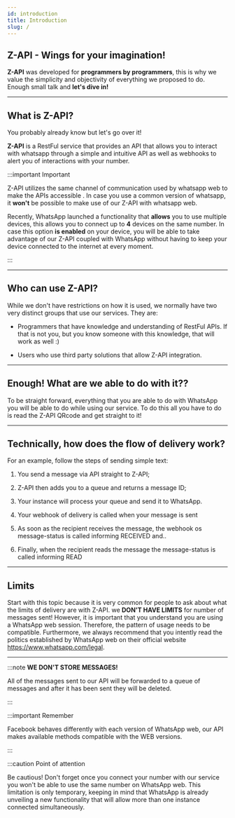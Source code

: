 ```yaml
---
id: introduction
title: Introduction
slug: /
---
```


## Z-API - Wings for your imagination! 

**Z-API** was developed for **programmers by programmers**, this is why we value the simplicity and objectivity of everything we proposed to do. Enough small talk and **let's dive in!**

---

## What is Z-API?

You probably already know but let's go over it!


**Z-API** is a RestFul service that provides an API that allows you to interact with whatsapp through a simple and intuitive API as well as webhooks to alert you of interactions with your number.


:::important Important


Z-API utilizes the same channel of communication used by whatsapp web to make the APIs accessible . In case you use a common version of whatsapp, it **won't** be possible to make use of our Z-API with whatsapp web.

Recently, WhatsApp launched a functionality that **allows** you to use multiple devices, this allows you to connect up to **4** devices on the same number. In case this option **is enabled** on your device, you will be able to take advantage of our Z-API coupled with WhatsApp without having to keep your device connected to the internet at every moment.



:::

---

## Who can use Z-API?

While we don't have restrictions on how it is used, we normally have two very distinct groups that use our services. They are:


- Programmers that have knowledge and understanding of RestFul APIs. If that is not you, but you know someone with this knowledge, that will work as well :)

- Users who use third party solutions that allow Z-API integration.

---

## Enough! What are we able to do with it??

To be straight forward, everything that you are able to do with WhatsApp you will be able to do while using our service. To do this all you have to do is read the Z-API QRcode and get straight to it!

---

## Technically, how does the flow of delivery work? 

For an example, follow the steps of sending simple text:

1. You send a message via API straight to Z-API;

2. Z-API then adds you to a queue and returns a message ID;

3. Your instance will process your queue and send it to WhatsApp.

4. Your webhook of delivery is called when your message is sent 

5. As soon as the recipient receives the message, the webhook os message-status is called informing RECEIVED and..

6. Finally, when the recipient reads the message the message-status is called informing READ



---

## Limits

Start with this topic because it is very common for people to ask about what the limits of delivery are with Z-API. we **DON'T HAVE LIMITS** for number of messages sent! However, it is important that you understand you are using a WhatsApp web session. Therefore, the pattern of usage needs to be compatible. Furthermore, we always recommend that you intently read the politics established by WhatsApp web on their official website https://www.whatsapp.com/legal. 


---

:::note **WE DON'T STORE MESSAGES!**

All of the messages sent to our API will be forwarded to a queue of messages and after it has been sent they will be deleted.

:::

:::important Remember 

Facebook behaves differently with each version of WhatsApp web, our API makes available methods compatible with the WEB versions. 

:::

:::caution Point of attention 

Be cautious! Don't forget once you connect your number with our service you won't be able to use the same number on WhatsApp web. This limitation is only temporary, keeping in mind that WhatsApp is already unveiling a new functionality that will allow more than one instance connected simultaneously. 



